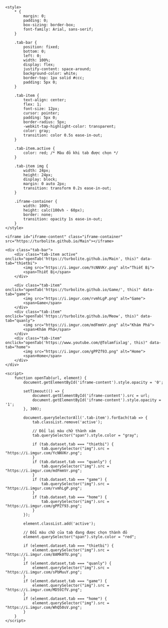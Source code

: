 <!DOCTYPE html>
<html lang="vi">
<head>
    <meta charset="UTF-8">
    <meta name="viewport" content="width=device-width, initial-scale=1, maximum-scale=1, user-scalable=no">
    <title>Tab Navigation</title>
    
    <style>
        * {
            margin: 0;
            padding: 0;
            box-sizing: border-box;
            font-family: Arial, sans-serif;
        }

        .tab-bar {
            position: fixed;
            bottom: 0;
            left: 0;
            width: 100%;
            display: flex;
            justify-content: space-around;
            background-color: white;
            border-top: 1px solid #ccc;
            padding: 5px 0;
        }

        .tab-item {
            text-align: center;
            flex: 1;
            font-size: 12px;
            cursor: pointer;
            padding: 5px 0;
            border-radius: 5px;
            -webkit-tap-highlight-color: transparent;
            color: gray;
            transition: color 0.5s ease-in-out;
        }

        .tab-item.active {
            color: red; /* Màu đỏ khi tab được chọn */
        }

        .tab-item img {
            width: 24px;
            height: 24px;
            display: block;
            margin: 0 auto 2px;
            transition: transform 0.2s ease-in-out;
        }

        .iframe-container {
            width: 100%;
            height: calc(100vh - 60px);
            border: none;
            transition: opacity 1s ease-in-out;
        }
    </style>
</head>
<body>

    <iframe id="iframe-content" class="iframe-container" src="https://turbolite.github.io/Main"></iframe>

    <div class="tab-bar">
        <div class="tab-item active" onclick="openTab('https://turbolite.github.io/Main', this)" data-tab="thietbi">
            <img src="https://i.imgur.com/YcNNVKr.png" alt="Thiết Bị">
            <span>Thiết Bị</span>
        </div>
 
        <div class="tab-item" onclick="openTab('https://turbolite.github.io/Game/', this)" data-tab="game">
            <img src="https://i.imgur.com/rvmhLgP.png" alt="Game">
            <span>Game</span>
        </div>
        <div class="tab-item" onclick="openTab('https://turbolite.github.io/Meow', this)" data-tab="quanly">
            <img src="https://i.imgur.com/mdFmmVr.png" alt="Khám Phá">
            <span>Khám Phá</span>
        </div>
        <div class="tab-item" onclick="openTab('https://www.youtube.com/@Tolamfixlag', this)" data-tab="home">
            <img src="https://i.imgur.com/gPPZf93.png" alt="Home">
            <span>Home</span>
        </div>
    </div>

    <script>
        function openTab(url, element) {
            document.getElementById('iframe-content').style.opacity = '0';

            setTimeout(() => {
                document.getElementById('iframe-content').src = url;
                document.getElementById('iframe-content').style.opacity = '1';
            }, 300);

            document.querySelectorAll('.tab-item').forEach(tab => {
                tab.classList.remove('active');

                // Đổi lại màu chữ thành xám
                tab.querySelector("span").style.color = "gray";

                if (tab.dataset.tab === "thietbi") {
                    tab.querySelector("img").src = "https://i.imgur.com/YcNNVKr.png";
                }
                if (tab.dataset.tab === "quanly") {
                    tab.querySelector("img").src = "https://i.imgur.com/mdFmmVr.png";
                }
                if (tab.dataset.tab === "game") {
                    tab.querySelector("img").src = "https://i.imgur.com/rvmhLgP.png";
                }
                if (tab.dataset.tab === "home") {
                    tab.querySelector("img").src = "https://i.imgur.com/gPPZf93.png";
                }
            });

            element.classList.add('active');

            // Đổi màu chữ của tab đang được chọn thành đỏ
            element.querySelector("span").style.color = "red";

            if (element.dataset.tab === "thietbi") {
                element.querySelector("img").src = "https://i.imgur.com/8AMk0TU.png";
            }
            if (element.dataset.tab === "quanly") {
                element.querySelector("img").src = "https://i.imgur.com/sPbMuuY.png";
            }
            if (element.dataset.tab === "game") {
                element.querySelector("img").src = "https://i.imgur.com/MD59IfV.png";
            }
            if (element.dataset.tab === "home") {
                element.querySelector("img").src = "https://i.imgur.com/WhQ50sV.png";
            }
        }
    </script>

</body>
</html>
